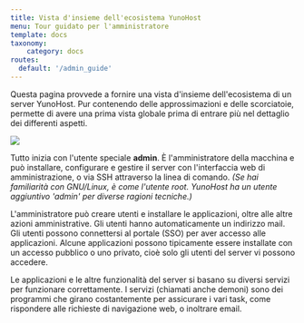 ```yaml
---
title: Vista d'insieme dell'ecosistema YunoHost
menu: Tour guidato per l'amministratore
template: docs
taxonomy:
    category: docs
routes:
  default: '/admin_guide'
---
```


Questa pagina provvede a fornire una vista d'insieme dell'ecosistema di un server YunoHost. Pur contenendo delle approssimazioni e delle scorciatoie, permette di avere una prima vista globale prima di entrare più nel dettaglio dei differenti aspetti.

![](/img/ecosystem.png)

Tutto inizia con l'utente speciale **admin**. È l'amministratore della macchina e può installare, configurare e gestire il server con l'interfaccia web di amministrazione, o via SSH attraverso la linea di comando. *(Se hai familiarità con GNU/Linux, è come l'utente root. YunoHost ha un utente aggiuntivo 'admin' per diverse ragioni tecniche.)*

L'amministratore può creare utenti e installare le applicazioni, oltre alle altre azioni amministrative. Gli utenti hanno automaticamente un indirizzo mail. Gli utenti possono connettersi al portale (SSO) per aver accesso alle applicazioni. Alcune applicazioni possono tipicamente essere installate con un accesso pubblico o uno privato, cioè solo gli utenti del server vi possono accedere.

Le applicazioni e le altre funzionalità del server si basano su diversi servizi per funzionare correttamente. I servizi (chiamati anche demoni) sono dei programmi che girano costantemente per assicurare i vari task, come rispondere alle richieste di navigazione web, o inoltrare email.
